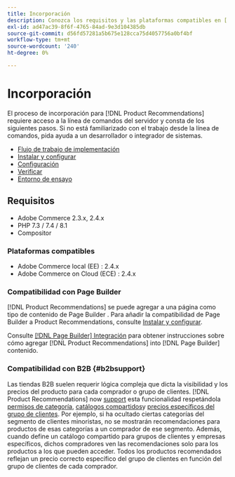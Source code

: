```yaml
---
title: Incorporación
description: Conozca los requisitos y las plataformas compatibles en [!DNL Product Recommendations].
exl-id: ad47ac39-8f6f-4765-84ad-9e3d104385db
source-git-commit: d56fd57281a5b675e128cca75d4057756a0bf4bf
workflow-type: tm+mt
source-wordcount: '240'
ht-degree: 0%

---
```


# Incorporación

El proceso de incorporación para [!DNL Product Recommendations] requiere acceso a la línea de comandos del servidor y consta de los siguientes pasos. Si no está familiarizado con el trabajo desde la línea de comandos, pida ayuda a un desarrollador o integrador de sistemas.

- [Flujo de trabajo de implementación](implementation-workflow.md)
- [Instalar y configurar](install-configure.md)
- [Configuración](settings.md)
- [Verificar](verify.md)
- [Entorno de ensayo](staging-environment.md)

## Requisitos

- Adobe Commerce 2.3.x, 2.4.x
- PHP 7.3 / 7.4 / 8.1
- Compositor

### Plataformas compatibles

- Adobe Commerce local (EE) : 2.4.x
- Adobe Commerce on Cloud (ECE) : 2.4.x

### Compatibilidad con Page Builder

[!DNL Product Recommendations] se puede agregar a una página como tipo de contenido de Page Builder . Para añadir la compatibilidad de Page Builder a Product Recommendations, consulte [Instalar y configurar](install-configure.md).

Consulte [[!DNL Page Builder] Integración](page-builder.md) para obtener instrucciones sobre cómo agregar [!DNL Product Recommendations] into [!DNL Page Builder] contenido.

### Compatibilidad con B2B {#b2bsupport}

Las tiendas B2B suelen requerir lógica compleja que dicta la visibilidad y los precios del producto para cada comprador o grupo de clientes. [!DNL Product Recommendations] now [support](release-notes.md) esta funcionalidad respetándola [permisos de categoría](https://experienceleague.adobe.com/docs/commerce-admin/catalog/categories/category-permissions.html), [catálogos compartidos](https://experienceleague.adobe.com/docs/commerce-admin/b2b/shared-catalogs/catalog-shared.html)y [precios específicos del grupo de clientes](https://experienceleague.adobe.com/docs/commerce-admin/catalog/products/pricing/pricing-advanced.html). Por ejemplo, si ha ocultado ciertas categorías del segmento de clientes minoristas, no se mostrarán recomendaciones para productos de esas categorías a un comprador de ese segmento. Además, cuando define un catálogo compartido para grupos de clientes y empresas específicos, dichos compradores ven las recomendaciones solo para los productos a los que pueden acceder. Todos los productos recomendados reflejan un precio correcto específico del grupo de clientes en función del grupo de clientes de cada comprador.
